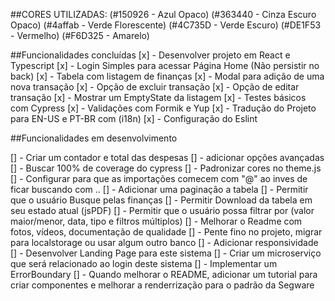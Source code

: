 ##CORES UTILIZADAS:
(#150926 - Azul Opaco)
(#363440 - Cinza Escuro Opaco)
(#4affab - Verde Florescente)
(#4C735D - Verde Escuro)
(#DE1F53 - Vermelho)
(#F6D325 - Amarelo)

##Funcionalidades concluídas
[x] - Desenvolver projeto em React e Typescript
[x] - Login Simples para acessar Página Home (Não persistir no back)
[x] - Tabela com listagem de finanças
[x] - Modal para adição de uma nova transação
[x] - Opção de excluir transação
[x] - Opção de editar transação
[x] - Mostrar um EmptyState da listagem
[x] - Testes básicos com Cypress
[x] - Validações com Formik e Yup
[x] - Tradução do Projeto para EN-US e PT-BR com (i18n)
[x] - Configuração do Eslint


##Funcionalidades em desenvolvimento

[] - Criar um contador e total das despesas
[] - adicionar opções avançadas
[] - Buscar 100% de coverage do cypress
[] - Padronizar cores no theme.js
[] - Configurar para que as importações comecem com "@" ao inves de ficar buscando com ..
[] - Adicionar uma paginação a tabela
[] - Permitir que o usuário Busque pelas finanças
[] - Permitir Download da tabela em seu estado atual (jsPDF)
[] - Permitir que o usuário possa filtrar por (valor maior/menor, data, tipo e filtros múltiplos)
[] - Melhorar o Readme com fotos, vídeos, documentação de qualidade
[] - Pente fino no projeto, migrar para localstorage ou usar algum outro banco
[] - Adicionar responsividade
[] - Desenvolver Landing Page para este sistema
[] - Criar um microserviço que será relacionado ao login deste sistema
[] - Implementar um ErrorBoundary
[] - Quando melhorar o README, adicionar um tutorial para criar componentes e melhorar a renderrização para o padrão da Segware